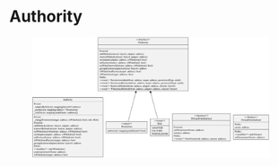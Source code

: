 # Authority

<figure><img src="../../../.gitbook/assets/autority.svg" alt=""><figcaption></figcaption></figure>
